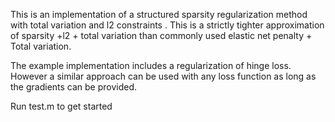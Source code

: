 This is an implementation of a structured sparsity regularization method with total variation and l2 constraints . This is a strictly tighter approximation of sparsity +l2 + total variation than commonly used  elastic net penalty + Total variation. 

The example implementation includes a regularization of hinge loss. However a similar approach can be used with any loss function as long as the gradients can be provided.  

Run test.m to get started

